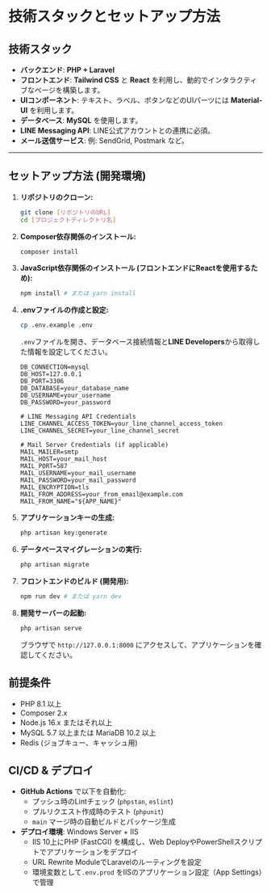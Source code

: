 # 技術スタックとセットアップ方法

## 技術スタック

* **バックエンド**: **PHP + Laravel**
* **フロントエンド**: **Tailwind CSS** と **React** を利用し、動的でインタラクティブなページを構築します。
* **UIコンポーネント**: テキスト、ラベル、ボタンなどのUIパーツには **Material-UI** を利用します。
* **データベース**: **MySQL** を使用します。
* **LINE Messaging API**: LINE公式アカウントとの連携に必須。
* **メール送信サービス**: 例: SendGrid, Postmark など。

---

## セットアップ方法 (開発環境)

1.  **リポジトリのクローン:**
    ```bash
    git clone [リポジトリのURL]
    cd [プロジェクトディレクトリ名]
    ```
2.  **Composer依存関係のインストール:**
    ```bash
    composer install
    ```
3.  **JavaScript依存関係のインストール (フロントエンドにReactを使用するため):**
    ```bash
    npm install # または yarn install
    ```
4.  **.envファイルの作成と設定:**
    ```bash
    cp .env.example .env
    ```
    `.env`ファイルを開き、データベース接続情報と**LINE Developers**から取得した情報を設定してください。
    ```env
    DB_CONNECTION=mysql
    DB_HOST=127.0.0.1
    DB_PORT=3306
    DB_DATABASE=your_database_name
    DB_USERNAME=your_username
    DB_PASSWORD=your_password

    # LINE Messaging API Credentials
    LINE_CHANNEL_ACCESS_TOKEN=your_line_channel_access_token
    LINE_CHANNEL_SECRET=your_line_channel_secret

    # Mail Server Credentials (if applicable)
    MAIL_MAILER=smtp
    MAIL_HOST=your_mail_host
    MAIL_PORT=587
    MAIL_USERNAME=your_mail_username
    MAIL_PASSWORD=your_mail_password
    MAIL_ENCRYPTION=tls
    MAIL_FROM_ADDRESS=your_from_email@example.com
    MAIL_FROM_NAME="${APP_NAME}"
    ```
5.  **アプリケーションキーの生成:**
    ```bash
    php artisan key:generate
    ```
6.  **データベースマイグレーションの実行:**
    ```bash
    php artisan migrate
    ```
7.  **フロントエンドのビルド (開発用):**
    ```bash
    npm run dev # または yarn dev
    ```
8.  **開発サーバーの起動:**
    ```bash
    php artisan serve
    ```
    ブラウザで `http://127.0.0.1:8000` にアクセスして、アプリケーションを確認してください。

## 前提条件

- PHP 8.1 以上
- Composer 2.x
- Node.js 16.x またはそれ以上
- MySQL 5.7 以上または MariaDB 10.2 以上
- Redis (ジョブキュー、キャッシュ用)

## CI/CD & デプロイ

- **GitHub Actions** で以下を自動化:
  - プッシュ時のLintチェック (`phpstan`, `eslint`)
  - プルリクエスト作成時のテスト (`phpunit`)
  - `main` マージ時の自動ビルドとパッケージ生成
- **デプロイ環境**: Windows Server + IIS
  - IIS 10上にPHP (FastCGI) を構成し、Web DeployやPowerShellスクリプトでアプリケーションをデプロイ
  - URL Rewrite ModuleでLaravelのルーティングを設定
  - 環境変数として`.env.prod` をIISのアプリケーション設定（App Settings）で管理

